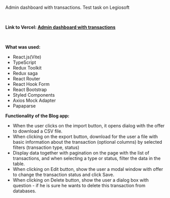 Admin dashboard with transactions. Test task on Legiosoft

&nbsp;

<strong>Link to Vercel:</strong>
<strong><a href="https://admin-dashboard-five-rho.vercel.app/">Admin dashboard with transactions</a></strong>

&nbsp;

<strong>What was used:</strong>

- React.js(Vite)
- TypeScript
- Redux Toolkit
- Redux saga
- React Router
- React Hook Form
- React Bootstrap
- Styled Components
- Axios Mock Adapter
- Papaparse

<strong>Functionality of the Blog app:</strong>

- When the user clicks on the import button, it opens dialog with the offer to download a CSV file.
- When clicking on the export button, download for the user a file with basic information about the transaction (optional columns) by selected filters (transaction type, status)
- Display data together with pagination on the page with the list of transactions, and when selecting a type or status, filter the data in the table.
- When clicking on Edit button, show the user a modal window with offer to change the transaction status and click Save.
- When clicking on Delete button, show the user a dialog box with question - if he is sure he wants to delete this transaction from databases.
